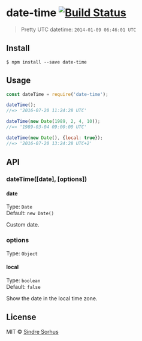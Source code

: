 # date-time [![Build Status](https://travis-ci.org/sindresorhus/date-time.svg?branch=master)](https://travis-ci.org/sindresorhus/date-time)

> Pretty UTC datetime: `2014-01-09 06:46:01 UTC`


## Install

```
$ npm install --save date-time
```


## Usage

```js
const dateTime = require('date-time');

dateTime();
//=> '2016-07-20 11:24:28 UTC'

dateTime(new Date(1989, 2, 4, 10));
//=> '1989-03-04 09:00:00 UTC'

dateTime(new Date(), {local: true});
//=> '2016-07-20 13:24:28 UTC+2'
```


## API

### dateTime([date], [options])

#### date

Type: `Date`<br>
Default: `new Date()`

Custom date.

### options

Type: `Object`

#### local

Type: `boolean`<br>
Default: `false`

Show the date in the local time zone.


## License

MIT © [Sindre Sorhus](https://sindresorhus.com)
